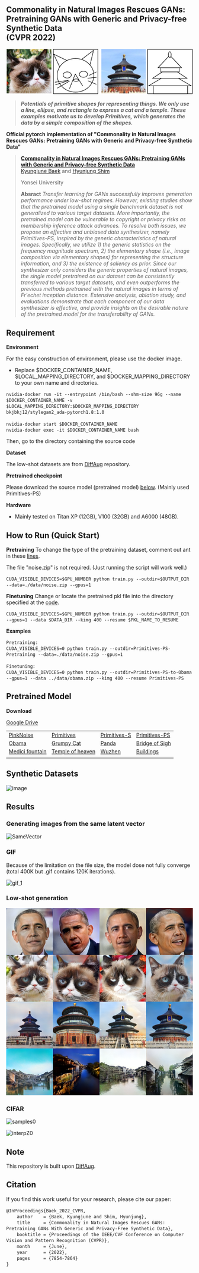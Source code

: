 ## Commonality in Natural Images Rescues GANs: Pretraining GANs with Generic and Privacy-free Synthetic Data<br/>(CVPR 2022)
![teaser2](./resrc/teaser-2.png)
> **_Potentials of primitive shapes for representing things. We only use a line, ellipse, and rectangle to express a cat and a temple. These examples motivate us to develop Primitives, which generates the data by a simple composition of the shapes._**

__Official pytorch implementation of "Commonality in Natural Images Rescues GANs: Pretraining GANs with Generic and Privacy-free Synthetic Data"__

> __[Commonality in Natural Images Rescues GANs: Pretraining GANs with Generic and Privacy-free Synthetic Data](https://arxiv.org/abs/2204.04950)__   
> [Kyungjune Baek](https://scholar.google.co.kr/citations?hl=ko&user=jC6P1pQAAAAJ) and [Hyunjung Shim](https://scholar.google.co.kr/citations?user=KB5XZGIAAAAJ&hl=ko)
>
> Yonsei University  
>  
> __Absract__ _Transfer learning for GANs successfully improves generation performance under low-shot regimes. However, existing studies show that the pretrained model using a single benchmark dataset is not generalized to various target datasets. More importantly, the pretrained model can be vulnerable to copyright or privacy risks as membership inference attack advances. To resolve both issues, we propose an effective and unbiased data synthesizer, namely Primitives-PS, inspired by the generic characteristics of natural images. Specifically, we utilize 1) the generic statistics on the frequency magnitude spectrum, 2) the elementary shape (i.e., image composition via elementary shapes) for representing the structure information, and 3) the existence of saliency as prior. Since our synthesizer only considers the generic properties of natural images, the single model pretrained on our dataset can be consistently transferred to various target datasets, and even outperforms the previous methods pretrained with the natural images in terms of Fr\'echet inception distance. Extensive analysis, ablation study, and evaluations demonstrate that each component of our data synthesizer is effective, and provide insights on the desirable nature of the pretrained model for the transferability of GANs._

## Requirement 
__Environment__

For the easy construction of environment, please use the docker image.

* Replace $DOCKER_CONTAINER_NAME, $LOCAL_MAPPING_DIRECTORY, and $DOCKER_MAPPING_DIRECTORY to your own name and directories.
```
nvidia-docker run -it --entrypoint /bin/bash --shm-size 96g --name $DOCKER_CONTAINER_NAME -v $LOCAL_MAPPING_DIRECTORY:$DOCKER_MAPPING_DIRECTORY bkjbkj12/stylegan2_ada-pytorch1.8:1.0

nvidia-docker start $DOCKER_CONTAINER_NAME
nvidia-docker exec -it $DOCKER_CONTAINER_NAME bash
```
Then, go to the directory containing the source code

__Dataset__

The low-shot datasets are from [DiffAug](https://github.com/mit-han-lab/data-efficient-gans) repository.

__Pretrained checkpoint__

Please download the source model (pretrained model) [below](#pretrained-model). (Mainly used Primitives-PS)

__Hardware__
* Mainly tested on Titan XP (12GB), V100 (32GB) and A6000 (48GB).

## How to Run (Quick Start)

__Pretraining__
To change the type of the pretraining dataset, comment out ant in these [lines](https://github.com/FriedRonaldo/Primitives-PS/blob/main/pretrain/noise_dataset.py#L227).

The file "noise.zip" is not required. (Just running the script will work well.)
```
CUDA_VISIBLE_DEVICES=$GPU_NUMBER python train.py --outdir=$OUTPUT_DIR --data=./data/noise.zip --gpus=1
```

__Finetuning__
Change or locate the pretrained pkl file into the directory specified at the [code](https://github.com/FriedRonaldo/Primitives-PS/blob/main/finetune/train.py#L345).
```
CUDA_VISIBLE_DEVICES=$GPU_NUMBER python train.py --outdir=$OUTPUT_DIR --gpus=1 --data $DATA_DIR --kimg 400 --resume $PKL_NAME_TO_RESUME
```

__Examples__
```
Pretraining:
CUDA_VISIBLE_DEVICES=0 python train.py --outdir=Primitives-PS-Pretraining --data=./data/noise.zip --gpus=1

Finetuning:
CUDA_VISIBLE_DEVICES=0 python train.py --outdir=Primitives-PS-to-Obama --gpus=1 --data ../data/obama.zip --kimg 400 --resume Primitives-PS
```

## Pretrained Model
__Download__

[Google Drive](https://drive.google.com/drive/folders/1C7EEJxYNBw8eFWie9nKuYGU8Z28c7cEo?usp=sharing)

| | | | |
|-------------|------------|--|--|
|[PinkNoise](https://drive.google.com/file/d/1R47zY0mRfv_rsN5zrvLi2P6EFZf22qwT/view?usp=sharing)|[Primitives](https://drive.google.com/file/d/13AIZ-h7bS49JjGA8Ljuh3PuVs58bf0Zq/view?usp=sharing)|[Primitives-S](https://drive.google.com/file/d/1SplbztS3MP2Ma3FjcHZOAvbPW1ZbrE9s/view?usp=sharing)|[Primitives-PS](https://drive.google.com/file/d/1ZNhJdN1z2sBpKo07gCZ1LWSkHPI8xglv/view?usp=sharing)|
|[Obama](https://drive.google.com/file/d/19Aurov5TG3psPd4a7ieCEC5Lx_y_RRel/view?usp=sharing)|[Grumpy Cat](https://drive.google.com/file/d/1RjziAdoc4JtZnvqm7ZFokCcLboXTVQZ9/view?usp=sharing)|[Panda](https://drive.google.com/file/d/1U-Mf_ZN5dFNxlqoblGARY7YcFzYlcEfe/view?usp=sharing)|[Bridge of Sigh](https://drive.google.com/file/d/1km--7aVGm65NlSjC1avzc5wRdEGlBz3t/view?usp=sharing)|
|[Medici fountain](https://drive.google.com/file/d/1wSiRQwP8n-lsXHPDB6gF84rDT-MK0bTB/view?usp=sharing)|[Temple of heaven](https://drive.google.com/file/d/1ZvszhNMxDOBbnCHINDgjkHOzRSNkPZH8/view?usp=sharing)|[Wuzhen](https://drive.google.com/file/d/1SreZ6LUyAbhC3FDrXEKfSsk4NpaXZusg/view?usp=sharing)|[Buildings](https://drive.google.com/file/d/1qGhDrheJXW74hS1jU4M3o8bg48T4KJHj/view?usp=sharing)|
| | | | |

## Synthetic Datasets
![image](https://user-images.githubusercontent.com/23406491/159198716-2bf85f92-10d7-4710-ad5d-85da4a2c1893.png)

## Results
### Generating images from the same latent vector
![SameVector](./resrc/teaser-1.png)

### GIF
Because of the limitation on the file size, the model dose not fully converge (total 400K but .gif contains 120K iterations).

![gif_1](./resrc/PrimitivesPS_to_panda.gif) 

### Low-shot generation
![low-shot](./resrc/primitives-ps-low-shot.png)

### CIFAR
![samples0](https://user-images.githubusercontent.com/23406491/159199043-d047d61b-22f6-4262-b034-e8a6cd5cfbaa.jpg)

![interpZ0](https://user-images.githubusercontent.com/23406491/159199058-126ff706-3e25-4726-a1f7-906817e9227f.jpg)


## Note
This repository is built upon [DiffAug](https://github.com/mit-han-lab/data-efficient-gans).

## Citation
If you find this work useful for your research, please cite our paper:
```
@InProceedings{Baek_2022_CVPR,
    author    = {Baek, Kyungjune and Shim, Hyunjung},
    title     = {Commonality in Natural Images Rescues GANs: Pretraining GANs With Generic and Privacy-Free Synthetic Data},
    booktitle = {Proceedings of the IEEE/CVF Conference on Computer Vision and Pattern Recognition (CVPR)},
    month     = {June},
    year      = {2022},
    pages     = {7854-7864}
}
```
